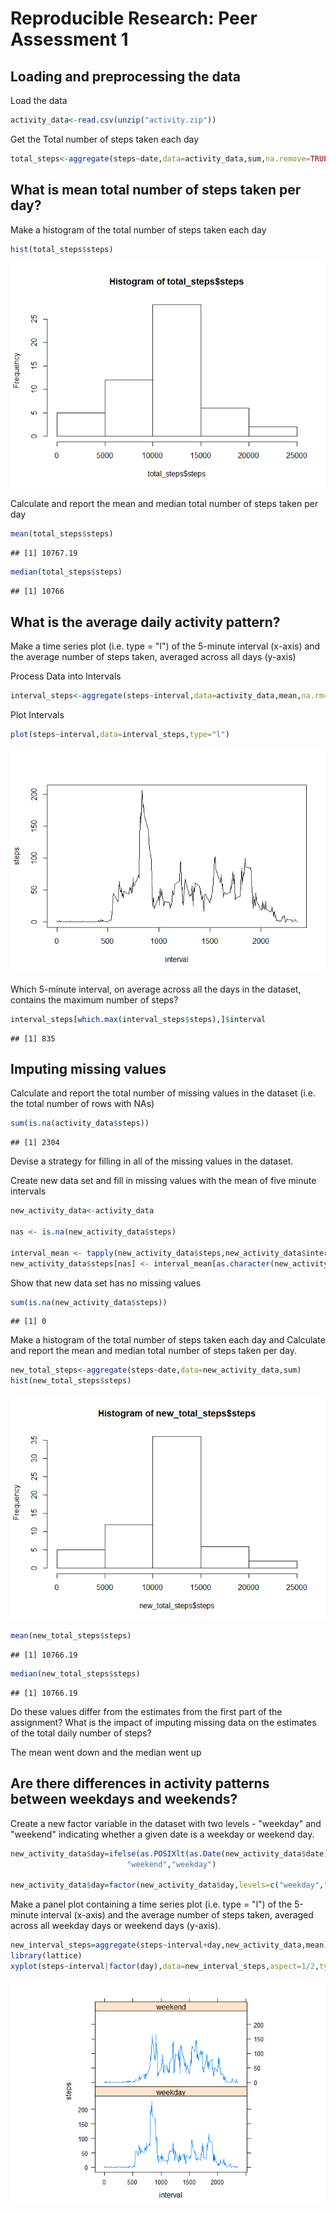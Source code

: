 # Reproducible Research: Peer Assessment 1


## Loading and preprocessing the data
Load the data

```r
activity_data<-read.csv(unzip("activity.zip"))
```
Get the Total number of steps taken each day

```r
total_steps<-aggregate(steps~date,data=activity_data,sum,na.remove=TRUE)
```

## What is mean total number of steps taken per day?
Make a histogram of the total number of steps taken each day

```r
hist(total_steps$steps)
```

![](PA1_template_files/figure-html/unnamed-chunk-3-1.png)<!-- -->

Calculate and report the mean and median total number of steps taken per day

```r
mean(total_steps$steps)
```

```
## [1] 10767.19
```

```r
median(total_steps$steps)
```

```
## [1] 10766
```



## What is the average daily activity pattern?
Make a time series plot (i.e. type = "l") of the 5-minute interval (x-axis) and the average number of steps taken, averaged across all days (y-axis)

Process Data into Intervals

```r
interval_steps<-aggregate(steps~interval,data=activity_data,mean,na.rm=TRUE)
```
Plot Intervals

```r
plot(steps~interval,data=interval_steps,type="l")
```

![](PA1_template_files/figure-html/unnamed-chunk-6-1.png)<!-- -->

Which 5-minute interval, on average across all the days in the dataset, contains the maximum number of steps?


```r
interval_steps[which.max(interval_steps$steps),]$interval
```

```
## [1] 835
```

## Imputing missing values
Calculate and report the total number of missing values in the dataset (i.e. the total number of rows with NAs)

```r
sum(is.na(activity_data$steps))
```

```
## [1] 2304
```
Devise a strategy for filling in all of the missing values in the dataset.

Create new data set and fill in missing values with the mean of five minute intervals


```r
new_activity_data<-activity_data

nas <- is.na(new_activity_data$steps)

interval_mean <- tapply(new_activity_data$steps,new_activity_data$interval, mean,na.rm=TRUE, simplify = TRUE)
new_activity_data$steps[nas] <- interval_mean[as.character(new_activity_data$interval[nas])]
```
Show that new data set has no missing values

```r
sum(is.na(new_activity_data$steps))
```

```
## [1] 0
```


Make a histogram of the total number of steps taken each day and Calculate and report the mean and median total number of steps taken per day.


```r
new_total_steps<-aggregate(steps~date,data=new_activity_data,sum)
hist(new_total_steps$steps)
```

![](PA1_template_files/figure-html/unnamed-chunk-11-1.png)<!-- -->

```r
mean(new_total_steps$steps)
```

```
## [1] 10766.19
```

```r
median(new_total_steps$steps)
```

```
## [1] 10766.19
```

Do these values differ from the estimates from the first part of the assignment? What is the impact of imputing missing data on the estimates of the total daily number of steps?

The mean went down and the median went up

## Are there differences in activity patterns between weekdays and weekends?
Create a new factor variable in the dataset with two levels - "weekday" and "weekend" indicating whether a given date is a weekday or weekend day.


```r
new_activity_data$day=ifelse(as.POSIXlt(as.Date(new_activity_data$date))$wday%%6==0,
                          "weekend","weekday")

new_activity_data$day=factor(new_activity_data$day,levels=c("weekday","weekend"))
```

Make a panel plot containing a time series plot (i.e. type = "l") of the 5-minute interval (x-axis) and the average number of steps taken, averaged across all weekday days or weekend days (y-axis). 



```r
new_interval_steps=aggregate(steps~interval+day,new_activity_data,mean)
library(lattice)
xyplot(steps~interval|factor(day),data=new_interval_steps,aspect=1/2,type="l")
```

![](PA1_template_files/figure-html/unnamed-chunk-13-1.png)<!-- -->

